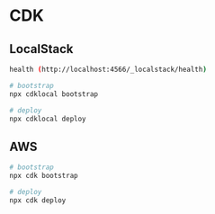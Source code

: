 # CDK

## LocalStack

```bash
health (http://localhost:4566/_localstack/health)

# bootstrap
npx cdklocal bootstrap

# deploy
npx cdklocal deploy
```

## AWS

```bash
# bootstrap
npx cdk bootstrap

# deploy
npx cdk deploy
```
